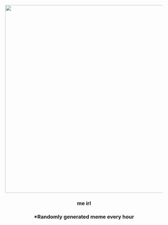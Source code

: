 <p align="center">
        <img src="https://i.redd.it/8ohlyasv2ym81.jpg" width="600" height="600">
        </p>
        <h3 align="center">me irl</h3>
        <h3 align="center">*Randomly generated meme every hour</h3>
    
